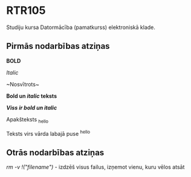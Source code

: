 # RTR105
Studiju kursa Datormācība (pamatkurss) elektroniskā klade.

## Pirmās nodarbības atziņas
**BOLD**

*Italic*

~Nosvītrots~

**Bold un _italic_ teksts**

***Viss ir bold un italic***

Apakšteksts <sub>hello</sub>

Teksts virs vārda labajā puse <sup>hello</sup>

## Otrās nodarbības atziņas
 *rm -v !("filename")* - izdzēš visus failus, izņemot vienu, kuru vēlos atsāt
 
